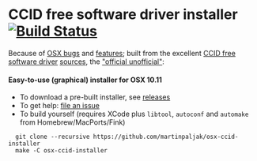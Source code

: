 # CCID free software driver installer [![Build Status](https://travis-ci.org/martinpaljak/osx-ccid-installer.svg?branch=master)](https://travis-ci.org/martinpaljak/osx-ccid-installer) 

Because of [OSX bugs](http://ludovicrousseau.blogspot.com/2016/04/os-x-el-capitan-and-ccid-driver-upgrades.html) and [features](https://en.wikipedia.org/wiki/System_Integrity_Protection); built from the excellent [CCID free software driver](http://pcsclite.alioth.debian.org/ccid.html) [sources](https://github.com/LudovicRousseau/CCID), the ["official unofficial"](https://github.com/LudovicRousseau/CCID/issues/17#issuecomment-216467582):

#### Easy-to-use (graphical) installer for OSX 10.11
* To download a pre-built installer, see [releases](https://github.com/martinpaljak/osx-ccid-installer/releases)
* To get help: [file an issue](https://github.com/martinpaljak/osx-ccid-installer/issues/new)
* To build yourself (requires XCode plus `libtool`, `autoconf` and `automake` from Homebrew/MacPorts/Fink)
```
  git clone --recursive https://github.com/martinpaljak/osx-ccid-installer
  make -C osx-ccid-installer
```

